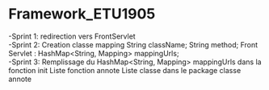 # Framework_ETU1905
 
-Sprint 1:
redirection vers FrontServlet   
-Sprint 2:
Creation classe mapping 
    String className;
    String method;
Front Servlet :
    HashMap<String, Mapping> mappingUrls;  
-Sprint 3:
    Remplissage du  HashMap<String, Mapping> mappingUrls dans la fonction init
    Liste fonction annote
    Liste classe dans le package classe annote
    
